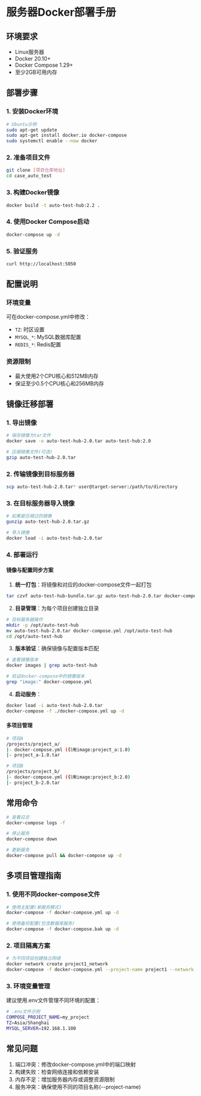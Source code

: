 # 服务器Docker部署手册

## 环境要求

- Linux服务器
- Docker 20.10+
- Docker Compose 1.29+
- 至少2GB可用内存

## 部署步骤

### 1. 安装Docker环境

```bash
# Ubuntu示例
sudo apt-get update
sudo apt-get install docker.io docker-compose
sudo systemctl enable --now docker
```

### 2. 准备项目文件

```bash
git clone [项目仓库地址]
cd case_auto_test
```

### 3. 构建Docker镜像

```bash
docker build -t auto-test-hub:2.2 .
```

### 4. 使用Docker Compose启动

```bash
docker-compose up -d
```

### 5. 验证服务

```bash
curl http://localhost:5050
```

## 配置说明

### 环境变量

可在docker-compose.yml中修改：

- `TZ`: 时区设置
- `MYSQL_*`: MySQL数据库配置
- `REDIS_*`: Redis配置

### 资源限制

- 最大使用2个CPU核心和512MB内存
- 保证至少0.5个CPU核心和256MB内存

## 镜像迁移部署

### 1. 导出镜像

```bash
# 保存镜像为tar文件
docker save -o auto-test-hub-2.0.tar auto-test-hub:2.0

# 压缩镜像文件(可选)
gzip auto-test-hub-2.0.tar
```

### 2. 传输镜像到目标服务器

```bash
scp auto-test-hub-2.0.tar* user@target-server:/path/to/directory
```

### 3. 在目标服务器导入镜像

```bash
# 如果是压缩过的镜像
gunzip auto-test-hub-2.0.tar.gz

# 导入镜像
docker load -i auto-test-hub-2.0.tar
```

### 4. 部署运行

#### 镜像与配置同步方案

1. **统一打包**：将镜像和对应的docker-compose文件一起打包

```bash
tar czvf auto-test-hub-bundle.tar.gz auto-test-hub-2.0.tar docker-compose.yml
```

2. **目录管理**：为每个项目创建独立目录

```bash
# 目标服务器操作
mkdir -p /opt/auto-test-hub
mv auto-test-hub-2.0.tar docker-compose.yml /opt/auto-test-hub
cd /opt/auto-test-hub
```

3. **版本验证**：确保镜像与配置版本匹配

```bash
# 查看镜像版本
docker images | grep auto-test-hub

# 验证docker-compose中的镜像版本
grep "image:" docker-compose.yml
```

4. **启动服务**：

```bash
docker load -i auto-test-hub-2.0.tar
docker-compose -f ./docker-compose.yml up -d
```

#### 多项目管理

```bash
# 项目A
/projects/project_a/
|- docker-compose.yml (引用image:project_a:1.0)
|- project_a-1.0.tar

# 项目B
/projects/project_b/
|- docker-compose.yml (引用image:project_b:2.0)
|- project_b-2.0.tar
```

## 常用命令

```bash
# 查看日志
docker-compose logs -f

# 停止服务
docker-compose down

# 更新服务
docker-compose pull && docker-compose up -d
```

## 多项目管理指南

### 1. 使用不同docker-compose文件

```bash
# 使用主配置(单服务模式)
docker-compose -f docker-compose.yml up -d

# 使用备份配置(包含数据库服务)
docker-compose -f docker-compose.bak up -d
```

### 2. 项目隔离方案

```bash
# 为不同项目创建独立网络
docker network create project1_network
docker-compose -f docker-compose.yml --project-name project1 --network project1_network up -d
```

### 3. 环境变量管理

建议使用.env文件管理不同环境的配置：

```bash
# .env文件示例
COMPOSE_PROJECT_NAME=my_project
TZ=Asia/Shanghai
MYSQL_SERVER=192.168.1.100
```

## 常见问题

1. 端口冲突：修改docker-compose.yml中的端口映射
2. 构建失败：检查网络连接和依赖安装
3. 内存不足：增加服务器内存或调整资源限制
4. 服务冲突：确保使用不同的项目名称(--project-name)
